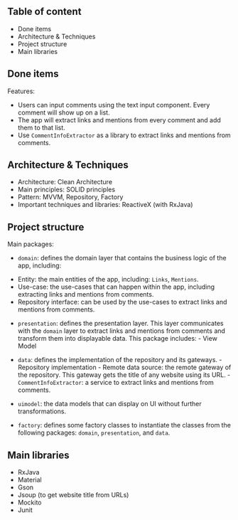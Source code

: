 ## Table of content
* Done items
* Architecture & Techniques
* Project structure
* Main libraries

## Done items
Features:
* Users can input comments using the text input component. Every comment will show up on a list. 
* The app will extract links and mentions from every comment and add them to that list.
* Use `CommentInfoExtractor` as a library to extract links and mentions from comments.

## Architecture & Techniques
* Architecture: Clean Architecture
* Main principles: SOLID principles
* Pattern: MVVM, Repository, Factory
* Important techniques and libraries: ReactiveX (with RxJava)

## Project structure
Main packages:
* `domain`: defines the domain layer that contains the business logic of the app, including:
- Entity: the main entities of the app, including: `Links`, `Mentions`.
- Use-case: the use-cases that can happen within the app, including extracting links and mentions from comments.
- Repository interface: can be used by the use-cases to extract links and mentions from comments.

* `presentation`: defines the presentation layer. This layer communicates with the `domain` layer to extract links and mentions from comments and transform them into displayable data. This package includes:
	      - View Model
	
* `data`: defines the implementation of the repository and its gateways.
	      - Repository implementation
	      - Remote data source: the remote gateway of the repository. This gateway gets the title of any website using its URL. 
	      - `CommentInfoExtractor`: a service to extract links and mentions from comments.

* `uimodel`: the data models that can display on UI without further transformations.

* `factory`: defines some factory classes to instantiate the classes from the following packages: `domain`, `presentation`, and `data`.



## Main libraries
* RxJava
* Material
* Gson
* Jsoup (to get website title from URLs)
* Mockito
* Junit
